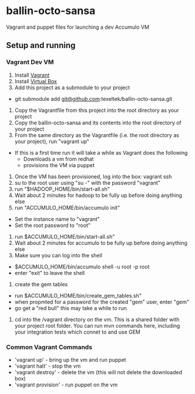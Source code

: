 ballin-octo-sansa
=================

Vagrant and puppet files for launching a dev Accumulo VM


Setup and running
-----------------

### Vagrant Dev VM
1. Install [Vagrant](http://www.vagrantup.com)
1. Install [Virtual Box](https://www.virtualbox.org/wiki/Downloads)
1. Add this project as a submodule to your project
  * git submodule add git@github.com:texeltek/ballin-octo-sansa.git
1. Copy the Vagrantfile from this project into the root directory as your project
1. Copy the ballin-octo-sansa and its contents into the root directory of your project
1. From the same directory as the Vagrantfile (i.e. the root directory as your project), run "vagrant up"
  * If this is a first time run it will take a while as Vagrant does the following
    * Downloads a vm from redhat
    * provisions the VM via puppet
1. Once the VM has been provisioned, log into the box: vagrant ssh
1. su to the root user using "su -" with the password "vagrant"
1. run "$HADOOP_HOME/bin/start-all.sh"
1. Wait about 2 minutes for hadoop to be fully up before doing anything else
1. run "ACCUMULO_HOME/bin/accumulo init"
  * Set the instance name to "vagrant"
  * Set the root password to "root"
1. run $ACCUMULO_HOME/bin/start-all.sh"
1. Wait about 2 minutes for accumulo to be fully up before doing anything else
1. Make sure you can log into the shell
  * $ACCUMULO_HOME/bin/accumulo shell -u root -p root
  * enter "exit" to leave the shell
1. create the gem tables
  * run $ACCUMULO_HOME/bin/create_gem_tables.sh"
  * when propmted for a password for the created "gem" user, enter "gem"
  * go get a "red bull" this may take a while to run
1. cd into the /vagrant directory on the vm.  This is a shared folder with your project root folder.  You can run mvn commands here, including your integration tests which connet to and use GEM


### Common Vagrant Commands
  * 'vagrant up' - bring up the vm and run puppet
  * 'vagrant halt' - stop the vm
  * 'vagrant destroy' - delete the vm (this will not delete the downloaded box)
  * 'vagrant provision' - run puppet on the vm
